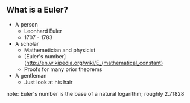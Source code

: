 
## What is a Euler?

* A person
  * Leonhard Euler
  * 1707 - 1783
* A scholar
  * Mathemetician and physicist
  * [Euler's number](http://en.wikipedia.org/wiki/E_(mathematical_constant)
  * Proofs for many prior theorems
* A gentleman
  * Just look at his hair

note:
    Euler's number is the base of a natural logarithm; roughly 2.71828
